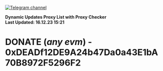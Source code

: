[![Telegram channel](https://img.shields.io/endpoint?url=https://runkit.io/damiankrawczyk/telegram-badge/branches/master?url=https://t.me/n4z4v0d)](https://t.me/n4z4v0d) 

**Dynamic Updates Proxy List with Proxy Checker**  
**Last Updated: 16.12.23 15:21**

# DONATE (_any evm_) - 0xDEADf12DE9A24b47Da0a43E1bA70B8972F5296F2
